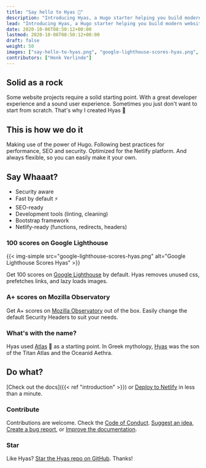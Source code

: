 ```yaml
---
title: "Say hello to Hyas 👋"
description: "Introducing Hyas, a Hugo starter helping you build modern websites that are secure, fast, and SEO-ready — by default."
lead: "Introducing Hyas, a Hugo starter helping you build modern websites that are secure, fast, and SEO-ready — by default."
date: 2020-10-06T08:50:12+00:00
lastmod: 2020-10-06T08:50:12+00:00
draft: false
weight: 50
images: ["say-hello-to-hyas.png", "google-lighthouse-scores-hyas.png", "mozilla-observatory-scores-hyas.png"]
contributors: ["Henk Verlinde"]
---
```


## Solid as a rock

Some website projects require a solid starting point. With a great developer experience and a sound user experience. Sometimes you just don't want to start from scratch. That's why I created Hyas 💚

## This is how we do it

Making use of the power of Hugo. Following best practices for performance, SEO and security. Optimized for the Netlify platform. And always flexible, so you can easily make it your own.

## Say Whaaat?

- Security aware
- Fast by default ⚡️
- SEO-ready
- Development tools (linting, cleaning)
- Bootstrap framework
- Netlify-ready (functions, redirects, headers)

### 100 scores on Google Lighthouse

{{< img-simple src="google-lighthouse-scores-hyas.png" alt="Google Lighthouse Scores Hyas" >}}

Get 100 scores on [Google Lighthouse](https://googlechrome.github.io/lighthouse/viewer/?gist=8b7aec005ae7b9e128ad5c4e2f125fea) by default. Hyas removes unused css, prefetches links, and lazy loads images.

### A+ scores on Mozilla Observatory

Get A+ scores on [Mozilla Observatory](https://observatory.mozilla.org/analyze/hyas.netlify.app) out of the box. Easily change the default Security Headers to suit your needs.

### What's with the name?

Hyas used [Atlas](https://github.com/indigotree/atlas) 🙏 as a starting point. In Greek mythology,
[Hyas](https://www.greekmythology.com/Other_Gods/Minor_Gods/Hyas/hyas.html) was the son of the Titan Atlas and the Oceanid Aethra.

## Do what?

[Check out the docs]({{< ref "introduction" >}}) or [Deploy to Netlify](https://app.netlify.com/start/deploy?repository=https://github.com/h-enk/hyas) in less than a minute.

### Contribute

Contributions are welcome. Check the [Code of Conduct](https://github.com/h-enk/hyas/blob/master/CODE_OF_CONDUCT.md). [Suggest an idea](https://github.com/h-enk/hyas/issues/new?template=feature-request---.md), [Create a bug report](https://github.com/h-enk/hyas/issues/new?template=bug-report---.md), or [Improve the documentation](https://github.com/h-enk/gethyas.com/tree/master/content/docs).

### Star

Like Hyas? [Star the Hyas repo on GitHub](https://github.com/h-enk/hyas/stargazers). Thanks!
